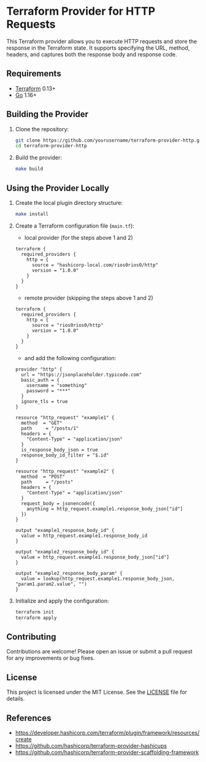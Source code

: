 # Terraform Provider for HTTP Requests

This Terraform provider allows you to execute HTTP requests and store the response in the Terraform state. It supports specifying the URL, method, headers, and captures both the response body and response code.

## Requirements

- [Terraform](https://www.terraform.io/downloads.html) 0.13+
- [Go](https://golang.org/doc/install) 1.16+

## Building the Provider

1. Clone the repository:

   ```sh
   git clone https://github.com/yourusername/terraform-provider-http.git
   cd terraform-provider-http
   ```

2. Build the provider:

   ```sh
   make build
   ```

## Using the Provider Locally

1. Create the local plugin directory structure:

   ```sh
   make install
   ```

2. Create a Terraform configuration file (`main.tf`):
   * local provider (for the steps above 1 and 2)

   ```hcl
   terraform {
     required_providers {
       http = {
         source = "hashicorp-local.com/rios0rios0/http"
         version = "1.0.0"
       }
     }
   }
   ```

   * remote provider (skipping the steps above 1 and 2)

   ```hcl
   terraform {
     required_providers {
       http = {
         source = "rios0rios0/http"
         version = "1.0.0"
       }
     }
   }
   ```

   * and add the following configuration:

   ```hcl
   provider "http" {
     url = "https://jsonplaceholder.typicode.com"
     basic_auth = {
       username = "something"
       password = "***"
     }
     ignore_tls = true
   }

   resource "http_request" "example1" {
     method  = "GET"
     path     = "/posts/1"
     headers = {
       "Content-Type" = "application/json"
     }
     is_response_body_json = true
     response_body_id_filter = "$.id"
   }

   resource "http_request" "example2" {
     method  = "POST"
     path     = "/posts"
     headers = {
       "Content-Type" = "application/json"
     }
     request_body = jsonencode({
       anything = http_request.example1.response_body_json["id"]
     })
   }

   output "example1_response_body_id" {
     value = http_request.example1.response_body_id
   }

   output "example2_response_body_id" {
     value = http_request.example1.response_body_json["id"]
   }
   
   output "example2_response_body_param" {
     value = lookup(http_request.example1.response_body_json, "param1.param2.value", "")
   }
   ```

3. Initialize and apply the configuration:

   ```sh
   terraform init
   terraform apply
   ```

## Contributing

Contributions are welcome! Please open an issue or submit a pull request for any improvements or bug fixes.

## License

This project is licensed under the MIT License. See the [LICENSE](LICENSE) file for details.

## References
- https://developer.hashicorp.com/terraform/plugin/framework/resources/create
- https://github.com/hashicorp/terraform-provider-hashicups
- https://github.com/hashicorp/terraform-provider-scaffolding-framework
